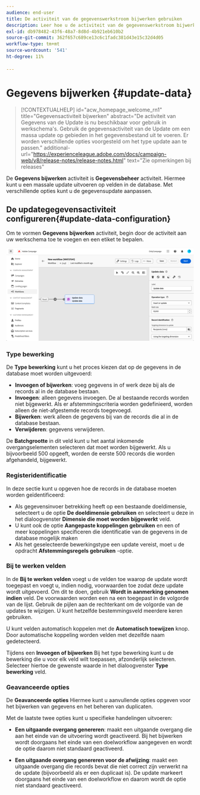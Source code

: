 ```yaml
---
audience: end-user
title: De activiteit van de gegevenswerkstroom bijwerken gebruiken
description: Leer hoe u de activiteit van de gegevenswerkstroom bijwerken gebruikt
exl-id: db978482-43f6-48a7-8d8d-4b921eb610b2
source-git-commit: 362f657c689ce13c6c1fadc381d43e15c32d4d05
workflow-type: tm+mt
source-wordcount: '541'
ht-degree: 11%

---
```


# Gegevens bijwerken {#update-data}


>[!CONTEXTUALHELP]
>id="acw_homepage_welcome_rn1"
>title="Gegevensactiviteit bijwerken"
>abstract="De activiteit van Gegevens van de Update is nu beschikbaar voor gebruik in werkschema&#39;s. Gebruik de gegevensactiviteit van de Update om een massa update op gebieden in het gegevensbestand uit te voeren. Er worden verschillende opties voorgesteld om het type update aan te passen."
>additional-url="https://experienceleague.adobe.com/docs/campaign-web/v8/release-notes/release-notes.html" text="Zie opmerkingen bij releases"



De **Gegevens bijwerken** activiteit is **Gegevensbeheer** activiteit. Hiermee kunt u een massale update uitvoeren op velden in de database. Met verschillende opties kunt u de gegevensupdate aanpassen.

<!--
The **Operation type** field lets you choose the process to be carried out on the data in the database. Select the first option to add data or update (it if it has already been added). You can also only add data, only update data, or delete data. Select the **Update and merge collections** to select a primary record to link duplicates to, and delete those duplicates safely

Specify how to identify the records in the database: if data relate to an existing targeting dimension, select the **Using the targeting dimension** option and select the targeting dimension and fields to update. Otherwise, specify one or more custom links to identify the data in the database, or direct use of reconciliation keys.

Select the fields to update and reconciliation settings. You can use the **Auto-mapping** option to automatically identify the fields to be updated.

The **Advanced options** section let you specify additional settings to manage data and duplicates.

Toggle the **Generate an outbound transition** option to add an outbound transition that will be activated at the end of the execution of the **Update data** activity. The update generally marks the end of a targeting workflow and therefore the option is not activated by default.

Toggle the **Generate an outbound transition for rejects** option to add an outbound transition containing records that have not been correctly processed after the update (for example if there is a duplicate). The update generally marks the end of a targeting workflow and therefore the option is not activated by default.
-->

## De updategegevensactiviteit configureren{#update-data-configuration}

Om te vormen **Gegevens bijwerken** activiteit, begin door de activiteit aan uw werkschema toe te voegen en een etiket te bepalen.

![](../assets/workflow-update-data.png)

### Type bewerking

De **Type bewerking** kunt u het proces kiezen dat op de gegevens in de database moet worden uitgevoerd:

* **Invoegen of bijwerken**: voeg gegevens in of werk deze bij als de records al in de database bestaan.
* **Invoegen**: alleen gegevens invoegen. De al bestaande records worden niet bijgewerkt. Als er afstemmingscriteria worden gedefinieerd, worden alleen de niet-afgestemde records toegevoegd.
* **Bijwerken**: werk alleen de gegevens bij van de records die al in de database bestaan.
* **Verwijderen**: gegevens verwijderen.

De **Batchgrootte** in dit veld kunt u het aantal inkomende overgangselementen selecteren dat moet worden bijgewerkt. Als u bijvoorbeeld 500 opgeeft, worden de eerste 500 records die worden afgehandeld, bijgewerkt.

### Registeridentificatie

In deze sectie kunt u opgeven hoe de records in de database moeten worden geïdentificeerd:

* Als gegevensinvoer betrekking heeft op een bestaande doeldimensie, selecteert u de optie **De doeldimensie gebruiken** en selecteert u deze in het dialoogvenster **Dimensie die moet worden bijgewerkt** veld.
* U kunt ook de optie **Aangepaste koppelingen gebruiken** en een of meer koppelingen specificeren die identificatie van de gegevens in de database mogelijk maken
* Als het geselecteerde bewerkingstype een update vereist, moet u de opdracht **Afstemmingsregels gebruiken** -optie.

### Bij te werken velden

In de **Bij te werken velden** voegt u de velden toe waarop de update wordt toegepast en voegt u, indien nodig, voorwaarden toe zodat deze update wordt uitgevoerd. Om dit te doen, gebruik **Wordt in aanmerking genomen indien** veld. De voorwaarden worden een na een toegepast in de volgorde van de lijst. Gebruik de pijlen aan de rechterkant om de volgorde van de updates te wijzigen. U kunt hetzelfde bestemmingsveld meerdere keren gebruiken.

U kunt velden automatisch koppelen met de **Automatisch toewijzen** knop. Door automatische koppeling worden velden met dezelfde naam gedetecteerd.

Tijdens een **Invoegen of bijwerken** Bij het type bewerking kunt u de bewerking die u voor elk veld wilt toepassen, afzonderlijk selecteren. Selecteer hiertoe de gewenste waarde in het dialoogvenster **Type bewerking** veld.

### Geavanceerde opties

De **Geavanceerde opties** Hiermee kunt u aanvullende opties opgeven voor het bijwerken van gegevens en het beheren van duplicaten.

<!--
* **Disable automatic key management**
* **Disable audit**
* **Empty the destination value if the source value is empty**
* **Update all columns with matching names**
* **Ignore records which concern the same target**: only the first in the list of expressions will be considered
-->

Met de laatste twee opties kunt u specifieke handelingen uitvoeren:

* **Een uitgaande overgang genereren**: maakt een uitgaande overgang die aan het einde van de uitvoering wordt geactiveerd. Bij het bijwerken wordt doorgaans het einde van een doelworkflow aangegeven en wordt de optie daarom niet standaard geactiveerd.

* **Een uitgaande overgang genereren voor de afwijzing**: maakt een uitgaande overgang die records bevat die niet correct zijn verwerkt na de update (bijvoorbeeld als er een duplicaat is). De update markeert doorgaans het einde van een doelworkflow en daarom wordt de optie niet standaard geactiveerd.
